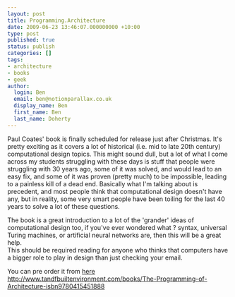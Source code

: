 ```yaml
---
layout: post
title: Programming.Architecture
date: 2009-06-23 13:46:07.000000000 +10:00
type: post
published: true
status: publish
categories: []
tags:
- architecture
- books
- geek
author:
  login: Ben
  email: ben@notionparallax.co.uk
  display_name: Ben
  first_name: Ben
  last_name: Doherty
---
```

<p>Paul Coates' book is finally scheduled for release just after Christmas. It's pretty exciting as it covers a lot of historical (i.e. mid to late 20th century) computational design topics. This might sound dull, but a lot of what I come across my students struggling with these days is stuff that people were struggling with 30 years ago, some of it was solved, and would lead to an easy fix, and some of it was proven (pretty much) to be impossible, leading to a painless kill of a dead end. Basically what I'm talking about is precedent, and most people think that computational design doesn't have any, but in reality, some very smart people have been toiling for the last 40 years to solve a lot of these questions.</p>
<p>The book is a great introduction to a lot of the 'grander' ideas of computational design too, if you've ever wondered what ? syntax, universal Turing machines, or artificial neural networks are, then this will be a great help.<br />
This should be required reading for anyone who thinks that computers have a bigger role to play in design than just checking your email.</p>
<p>You can pre order it from <a href="http://www.tandfbuiltenvironment.com/books/The-Programming-of-Architecture-isbn9780415451888">here<br />
http://www.tandfbuiltenvironment.com/books/The-Programming-of-Architecture-isbn9780415451888 </a></p>
